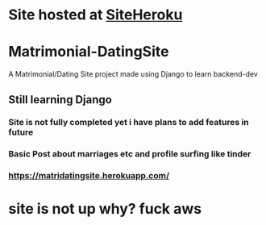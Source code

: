 # Site hosted at [SiteHeroku](https://matridatingsite.herokuapp.com/)
# Matrimonial-DatingSite
A Matrimonial/Dating Site project made using Django to learn backend-dev

<h2>Still learning Django</h2> 
<h3>Site is not fully completed yet i have plans to add features in future</h3> 
<h3>Basic Post about marriages etc and profile surfing like tinder </h3>


### https://matridatingsite.herokuapp.com/
# site is not up why? fuck aws
